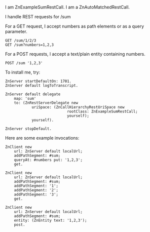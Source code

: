I am ZnExampleSumRestCall.
I am a ZnAutoMatchedRestCall.

I handle REST requests for /sum

For a GET request, I accept numbers as path elements or as a query parameter.

	GET /sum/1/2/3
	GET /sum?numbers=1,2,3
	
For a POST requests, I accept a text/plain entity containing numbers.

	POST /sum '1,2,3'
	
To install me, try:

	ZnServer startDefaultOn: 1701.
	ZnServer default logToTranscript.

	ZnServer default delegate
		map: 'sum' 
		to: (ZnRestServerDelegate new 
				uriSpace: (ZnCallHierarchyRestUriSpace new 
								rootClass: ZnExampleSumRestCall;
								yourself); 
				yourself).
			
	ZnServer stopDefault.
	
Here are some example invocations:

	ZnClient new
		url: ZnServer default localUrl;
		addPathSegment: #sum;
		queryAt: #numbers put: '1,2,3'; 
		get.
		
	ZnClient new
		url: ZnServer default localUrl;
		addPathSegment: #sum;
		addPathSegment: '1';
		addPathSegment: '2';
		addPathSegment: '3';
		get.
		
	ZnClient new
		url: ZnServer default localUrl;
		addPathSegment: #sum;
		entity: (ZnEntity text: '1,2,3'); 
		post.